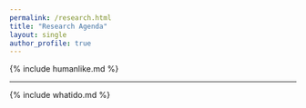 ```yaml
---
permalink: /research.html
title: "Research Agenda"
layout: single
author_profile: true
---
```


{% include humanlike.md %}

---

{% include whatido.md %}
